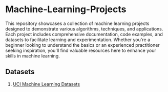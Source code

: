 # Machine-Learning-Projects
This repository showcases a collection of machine learning projects designed to demonstrate various algorithms, techniques, and applications. Each project includes comprehensive documentation, code examples, and datasets to facilitate learning and experimentation. Whether you're a beginner looking to understand the basics or an experienced practitioner seeking inspiration, you'll find valuable resources here to enhance your skills in machine learning.


## Datasets
1. [UCI Machine Learning Datasets](https://archive.ics.uci.edu/)
